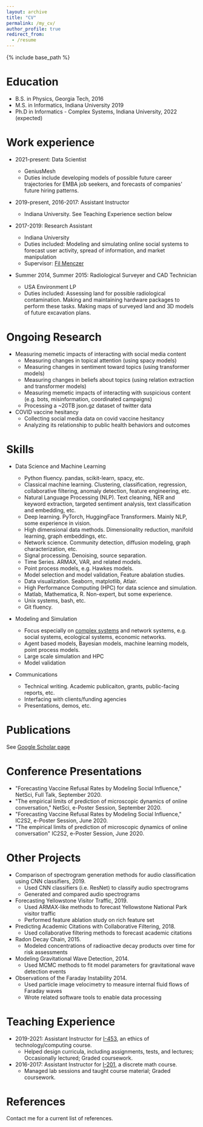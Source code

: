 ```yaml
---
layout: archive
title: "CV"
permalink: /my_cv/
author_profile: true
redirect_from:
  - /resume
---
```


{% include base_path %}

Education
======
* B.S. in Physics, Georgia Tech, 2016
* M.S. in Informatics, Indiana University 2019
* Ph.D in Informatics - Complex Systems, Indiana University, 2022 (expected)

Work experience
======
* 2021-present: Data Scientist
  * GeniusMesh
  * Duties include developing models of possible future career trajectories for EMBA job seekers, and forecasts of companies' future hiring patterns. 

* 2019-present, 2016-2017: Assistant Instructor
  * Indiana University. See Teaching Experience section below
  
* 2017-2019: Research Assistant
  * Indiana University
  * Duties included: Modeling and simulating online social systems to forecast user activity, spread of information, and market manipulation
  * Supervisor: [Fil Menczer](http://cnets.indiana.edu/fil/)
  
* Summer 2014, Summer 2015: Radiological Surveyer and CAD Technician
  * USA Environment LP
  * Duties included: Assessing land for possible radiological contamination. Making and maintaining hardware packages to perform these tasks.  Making maps of surveyed land and 3D models of future excavation plans. 
  
Ongoing Research
======
* Measuring memetic impacts of interacting with social media content
  * Measuring changes in topical attention (using spacy models)
  * Measuring changes in sentiment toward topics (using transformer models)
  * Measuring changes in beliefs about topics (using relation extraction and transformer models)
  * Measuring memetic impacts of interacting with suspicious content (e.g. bots, misinformation, coordinated campaigns)
  * Processing a ~20TB json.gz dataset of twitter data
* COVID vaccine hesitancy
  * Collecting social media data on covid vaccine hesitancy
  * Analyzing its relationship to public health behaviors and outcomes
  
Skills
======
* Data Science and Machine Learning
  * Python fluency. pandas, scikit-learn, spacy, etc.
  * Classical machine learning. Clustering, classification, regression, collaborative filtering, anomaly detection, feature engineering, etc.
  * Natural Language Processing (NLP). Text cleaning, NER and keyword extraction, targeted sentiment analysis, text classification and embedding, etc.
  * Deep learning. PyTorch, HuggingFace Transformers. Mainly NLP, some experience in vision. 
  * High dimensional data methods. Dimensionality reduction, manifold learning, graph embeddings, etc.
  * Network science. Community detection, diffusion modeling, graph characterization, etc.
  * Signal processing. Denoising, source separation.
  * Time Series. ARMAX, VAR, and related models. 
  * Point process models, e.g. Hawkes models.
  * Model selection and model validation, Feature abalation studies.
  * Data visualization. Seaborn, matplotlib, Atlair.
  * High Performance Computing (HPC) for data science and simulation. 
  * Matlab, Mathematica, R. Non-expert, but some experience.
  * Unix systems, bash, etc. 
  * Git fluency.
  
* Modeling and Simulation
  * Focus especially on [complex systems](https://cssociety.org/about-us/what-are-cs) and network systems, e.g. social systems, ecological systems, economic networks.
  * Agent based models, Bayesian models, machine learning models, point process models.
  * Large scale simulation and HPC
  * Model validation
  
* Communications
  * Technical writing. Academic publicaiton, grants, public-facing reports, etc.
  * Interfacing with clients/funding agencies
  * Presentations, demos, etc.

Publications
======
See [Google Scholar page](https://scholar.google.com/citations?user=uiUoGrgAAAAJ)

Conference Presentations
======
* "Forecasting Vaccine Refusal Rates by Modeling Social Influence," NetSci, Full Talk, September 2020.
* "The empirical limits of prediction of microscopic dynamics of online conversation," NetSci, e-Poster Session, September 2020.
* "Forecasting Vaccine Refusal Rates by Modeling Social Influence," IC2S2, e-Poster Session, June 2020.
* "The empirical limits of prediction of microscopic dynamics of online conversation" IC2S2, e-Poster Session, June 2020.
  
Other Projects
======
* Comparison of spectrogram generation methods for audio classification using CNN classifiers, 2019.
  * Used CNN classifiers (i.e. ResNet) to classify audio spectrograms
  * Generated and compared audio spectrograms
* Forecasting Yellowstone Visitor Traffic, 2019.
  * Used ARMAX-like methods to forecast Yellowstone National Park visitor traffic
  * Performed feature ablation study on rich feature set
* Predicting Academic Citations with Collaborative Filtering, 2018.
  * Used collaborative filtering methods to forecast academic citations
* Radon Decay Chain, 2015.
  * Modeled concentrations of radioactive decay products over time for risk assessments
* Modeling Gravitational Wave Detection, 2014.
  * Used MCMC methods to fit model parameters for gravitational wave detection events
* Observations of the Faraday Instability 2014.
  * Used particle image velocimetry to measure internal fluid flows of Faraday waves
  * Wrote related software tools to enable data processing

Teaching Experience
======
* 2019-2021: Assistant Instructor for [I-453](https://soic.iupui.edu/courses/info-i453/), an ethics of technology/computing course.
  * Helped design curricula, including assignments, tests, and lectures; Occasionally lectured; Graded coursework.
* 2016-2017: Assistant Instructor for [I-201](https://soic.iupui.edu/courses/info-i201/), a discrete math course.
  * Managed lab sessions and taught course material; Graded coursework.

  
References
======
Contact me for a current list of references.
